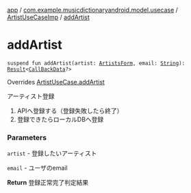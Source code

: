 [app](../../index.md) / [com.example.musicdictionaryandroid.model.usecase](../index.md) / [ArtistUseCaseImp](index.md) / [addArtist](./add-artist.md)

# addArtist

`suspend fun addArtist(artist: `[`ArtistsForm`](../../com.example.musicdictionaryandroid.model.entity/-artists-form/index.md)`, email: `[`String`](https://kotlinlang.org/api/latest/jvm/stdlib/kotlin/-string/index.html)`): `[`Result`](../../com.example.musicdictionaryandroid.model.util/-result/index.md)`<`[`CallBackData`](../../com.example.musicdictionaryandroid.model.entity/-call-back-data/index.md)`?>`

Overrides [ArtistUseCase.addArtist](../-artist-use-case/add-artist.md)

アーティスト登録

1. APIへ登録する（登録失敗したら終了）
2. 登録できたらローカルDBへ登録　

### Parameters

`artist` - 登録したいアーティスト

`email` - ユーザのemail

**Return**
登録正常完了判定結果

